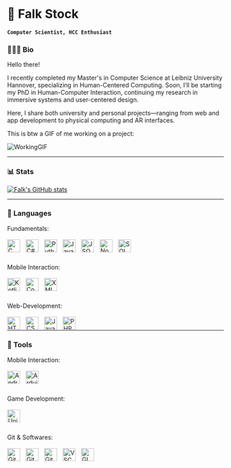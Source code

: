 # 🌱 Falk Stock

**`Computer Scientist, HCC Enthusiast`**


### 👨🏻‍💻 Bio

Hello there! 

I recently completed my Master's in Computer Science at Leibniz University Hannover, specializing in Human-Centered Computing. Soon, I’ll be starting my PhD in Human-Computer Interaction, continuing my research in immersive systems and user-centered design.

Here, I share both university and personal projects—ranging from web and app development to physical computing and AR interfaces.

This is btw a GIF of me working on a project:

![WorkingGIF](https://github.com/Flex-Falk/Flex-Falk/assets/91922000/9c950cea-caf2-4fe9-9f5a-625ffdb7bb3b)

---

### 📊 Stats
[![Falk's GitHub stats](https://github-readme-stats.vercel.app/api/top-langs/?username=Flex-Falk&layout=compact&bg_color=000000&text_color=ffffff&hide_border=true&hide=html&langs_count=10&&size_weight=0.5&count_weight=0.5)](https://github.com/anuraghazra/github-readme-stats)

---

### 📜 Languages

Fundamentals:<br><br>
<img align="left" alt="C" width="30px" style="padding-right:10px;" src="https://cdn.jsdelivr.net/gh/devicons/devicon/icons/c/c-plain.svg"/>
<img align="left" alt="C#" width="30px" style="padding-right:10px;" src="https://cdn.jsdelivr.net/gh/devicons/devicon/icons/csharp/csharp-plain.svg" />
<img align="left" alt="Python" width="30px" style="padding-right:10px;" src="https://cdn.jsdelivr.net/gh/devicons/devicon/icons/python/python-plain.svg" />
<img align="left" alt="Java" width="30px" style="padding-right:10px;" src="https://cdn.jsdelivr.net/gh/devicons/devicon@latest/icons/java/java-plain.svg"/>
<img align="left" alt="JSON" width="30px" style="padding-right:10px;" src="https://cdn.jsdelivr.net/gh/devicons/devicon/icons/json/json-plain.svg" />
<img align="left" alt="NodeJS" width="30px" style="padding-right:10px;" src="https://cdn.jsdelivr.net/gh/devicons/devicon/icons/nodejs/nodejs-plain.svg" />
<img align="left" alt="SQL" width="30px" style="padding-right:10px;" src="https://cdn.jsdelivr.net/gh/devicons/devicon@latest/icons/sqlite/sqlite-original.svg" />
<br>
#

Mobile Interaction: <br><br>
<img align="left" alt="Kotlin" width="30px" style="padding-right:10px;" src="https://cdn.jsdelivr.net/gh/devicons/devicon/icons/kotlin/kotlin-plain.svg" />
<img align="left" alt="Compose" width="30px" style="padding-right:10px;" src="https://cdn.jsdelivr.net/gh/devicons/devicon/icons/jetpackcompose/jetpackcompose-plain.svg" />
<img align="left" alt="XML" width="30px" style="padding-right:10px;" src="https://cdn.jsdelivr.net/gh/devicons/devicon/icons/xml/xml-plain.svg" />
<br>
#

Web-Development: <br><br>
<img align="left" alt="HTML" width="30px" style="padding-right:10px;" src="https://cdn.jsdelivr.net/gh/devicons/devicon/icons/html5/html5-plain.svg"/>
<img align="left" alt="CSS" width="30px" style="padding-right:10px;" src="https://cdn.jsdelivr.net/gh/devicons/devicon/icons/css3/css3-plain.svg" />
<img align="left" alt="JavaScript" width="30px" style="padding-right:10px;" src="https://cdn.jsdelivr.net/gh/devicons/devicon/icons/javascript/javascript-plain.svg"/>
<img align="left" alt="PHP" width="30px" style="padding-right:10px;" src="https://cdn.jsdelivr.net/gh/devicons/devicon@latest/icons/php/php-original.svg"/>
<br>

---

### 🧰  Tools

Mobile Interaction:<br><br>
<img align="left" alt="Android" width="30px" style="padding-right:10px;" src="https://cdn.jsdelivr.net/gh/devicons/devicon/icons/android/android-plain.svg"/>
<img align="left" alt="Arduino" width="30px" style="padding-right:10px;" src="https://cdn.jsdelivr.net/gh/devicons/devicon@latest/icons/arduino/arduino-original.svg"/>
<br>
#

Game Development:<br><br>
<img align="left" alt="Unity" width="30px" style="padding-right:10px;" src="https://cdn.jsdelivr.net/gh/devicons/devicon@latest/icons/unity/unity-original.svg" />
<br>
#

Git & Softwares:<br><br>
<img align="left" alt="Git" width="30px" style="padding-right:10px;" src="https://cdn.jsdelivr.net/gh/devicons/devicon@latest/icons/git/git-plain.svg"/>
<img align="left" alt="GitHub" width="30px" style="padding-right:10px;" src="https://cdn.jsdelivr.net/gh/devicons/devicon/icons/github/github-original.svg"/>
<img align="left" alt="GitLab" width="30px" style="padding-right:10px;" src="https://cdn.jsdelivr.net/gh/devicons/devicon/icons/gitlab/gitlab-plain.svg"/>
<img align="left" alt="VSCode" width="30px" style="padding-right:10px;" src="https://cdn.jsdelivr.net/gh/devicons/devicon@latest/icons/vscode/vscode-original.svg" />
<img align="left" alt="GIMP" width="30px" style="padding-right:10px;" src="https://cdn.jsdelivr.net/gh/devicons/devicon/icons/gimp/gimp-plain.svg"/>
<br>
#

